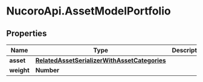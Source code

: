 # NucoroApi.AssetModelPortfolio

## Properties

Name | Type | Description | Notes
------------ | ------------- | ------------- | -------------
**asset** | [**RelatedAssetSerializerWithAssetCategories**](RelatedAssetSerializerWithAssetCategories.md) |  | 
**weight** | **Number** |  | 


